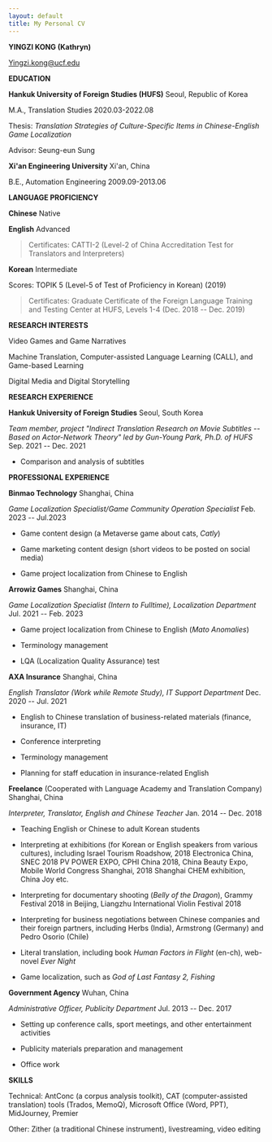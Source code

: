 ```yaml
---
layout: default
title: My Personal CV
---
```

**YINGZI KONG (Kathryn)**

<Yingzi.kong@ucf.edu>

**EDUCATION**

**Hankuk University of Foreign Studies (HUFS)** Seoul, Republic of Korea

M.A., Translation Studies 2020.03-2022.08

Thesis: *Translation Strategies of Culture-Specific Items in
Chinese-English Game Localization*

Advisor: Seung-eun Sung

**Xi'an Engineering University** Xi'an, China

B.E., Automation Engineering 2009.09-2013.06

**LANGUAGE PROFICIENCY**

**Chinese** Native

**English** Advanced

> Certificates: CATTI-2 (Level-2 of China Accreditation Test for
> Translators and Interpreters)

**Korean** Intermediate

Scores: TOPIK 5 (Level-5 of Test of Proficiency in Korean) (2019)

> Certificates: Graduate Certificate of the Foreign Language Training
> and Testing Center at HUFS, Levels 1-4 (Dec. 2018 -- Dec. 2019)

**RESEARCH INTERESTS**

Video Games and Game Narratives

Machine Translation, Computer-assisted Language Learning (CALL), and
Game-based Learning

Digital Media and Digital Storytelling

**RESEARCH EXPERIENCE**

**Hankuk University of Foreign Studies** Seoul, South Korea

*Team member, project "Indirect Translation Research on Movie Subtitles
-- Based on Actor-Network Theory" led by Gun-Young Park, Ph.D. of HUFS*
Sep. 2021 -- Dec. 2021

-   Comparison and analysis of subtitles

**PROFESSIONAL EXPERIENCE**

**Binmao Technology** Shanghai, China

*Game Localization Specialist/Game Community Operation Specialist* Feb.
2023 -- Jul.2023

-   Game content design (a Metaverse game about cats, *Catly*)

-   Game marketing content design (short videos to be posted on social
    media)

-   Game project localization from Chinese to English

**Arrowiz Games** Shanghai, China

*Game Localization Specialist (Intern to Fulltime), Localization
Department* Jul. 2021 -- Feb. 2023

-   Game project localization from Chinese to English (*Mato Anomalies*)

-   Terminology management

-   LQA (Localization Quality Assurance) test

**AXA Insurance** Shanghai, China

*English Translator (Work while Remote Study), IT Support Department*
Dec. 2020 -- Jul. 2021

-   English to Chinese translation of business-related materials
    (finance, insurance, IT)

-   Conference interpreting

-   Terminology management

-   Planning for staff education in insurance-related English

**Freelance** (Cooperated with Language Academy and Translation Company)
Shanghai, China

*Interpreter, Translator, English and Chinese Teacher* Jan. 2014 -- Dec.
2018

-   Teaching English or Chinese to adult Korean students

-   Interpreting at exhibitions (for Korean or English speakers from
    various cultures), including Israel Tourism Roadshow, 2018
    Electronica China, SNEC 2018 PV POWER EXPO, CPHI China 2018, China
    Beauty Expo, Mobile World Congress Shanghai, 2018 Shanghai CHEM
    exhibition, China Joy etc.

-   Interpreting for documentary shooting (*Belly of the Dragon*),
    Grammy Festival 2018 in Beijing, Liangzhu International Violin
    Festival 2018

-   Interpreting for business negotiations between Chinese companies and
    their foreign partners, including Herbs (India), Armstrong (Germany)
    and Pedro Osorio (Chile)

-   Literal translation, including book *Human Factors in Flight*
    (en-ch), web-novel *Ever Night*

-   Game localization, such as *God of Last Fantasy 2, Fishing*

**Government Agency** Wuhan, China

*Administrative Officer, Publicity Department* Jul. 2013 -- Dec. 2017

-   Setting up conference calls, sport meetings, and other entertainment
    activities

-   Publicity materials preparation and management

-   Office work

**SKILLS**

Technical: AntConc (a corpus analysis toolkit), CAT (computer-assisted
translation) tools (Trados, MemoQ), Microsoft Office (Word, PPT),
MidJourney, Premier

Other: Zither (a traditional Chinese instrument), livestreaming, video
editing
